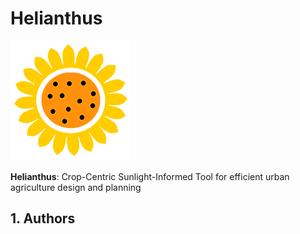 Helianthus
==========

![Helianthus](./Resources/helianthus-icon-192.png)

**Helianthus**: Crop-Centric Sunlight-Informed Tool for efficient urban agriculture design and planning

1\. Authors
-----------

